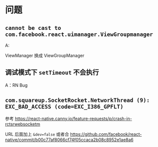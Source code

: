 # 问题

## `cannot be cast to com.facebook.react.uimanager.ViewGroupmanager`

A:

ViewManager 换成 ViewGroupManager

## 调试模式下 `setTimeout` 不会执行

A：RN Bug

## `com.squareup.SocketRocket.NetworkThread (9): EXC_BAD_ACCESS (code=EXC_I386_GPFLT)`

参考 <https://react-native.canny.io/feature-requests/p/crash-in-rctsrwebsocketm>

URL 后面加上 `&dev=false` 或者合 <https://github.com/facebook/react-native/commit/b00c77af8066cf74f05ccaca2b08c8952e1ae8a6>
